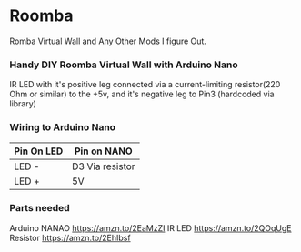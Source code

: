 # Roomba
Romba Virtual Wall and Any Other Mods I figure Out.

### Handy DIY Roomba Virtual Wall with Arduino Nano

 IR LED with it's positive leg connected via a current-limiting resistor(220 Ohm or similar)  to the +5v, and it's negative leg to Pin3 (hardcoded via library)
 
 ### Wiring to Arduino Nano
| Pin On LED| Pin on NANO |
| ---------- |----------------|
| LED - | D3 Via resistor  |
| LED +  | 5V |


### Parts needed
Arduino NANAO https://amzn.to/2EaMzZI
IR LED  https://amzn.to/2QOqUgE
Resistor https://amzn.to/2EhIbsf

